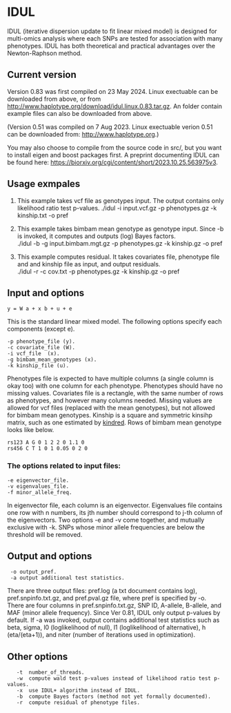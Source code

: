 # IDUL
IDUL (iterative dispersion update to fit linear mixed model) is designed for multi-omics analysis where each SNPs are tested for association with many phenotypes. IDUL has both theoretical and practical advantages over the Newton-Raphson method. 

## Current version 
Version 0.83 was first compiled on 23 May 2024. Linux exectuable can be downloaded from above, or from http://www.haplotype.org/download/idul.linux.0.83.tar.gz. An folder contain example files can also be downloaded from above. 

(Version 0.51 was compiled on 7 Aug 2023. Linux exectuable verion 0.51 can be downloaded from: http://www.haplotype.org.)

You may also choose to compile from the source code in src/, but you want to install eigen and boost packages first. A preprint documenting IDUL can be found here: https://biorxiv.org/cgi/content/short/2023.10.25.563975v3. 

## Usage exmpales  
1) This example takes vcf file as genotypes input.  The output contains only likelihood ratio test p-values.
       ./idul -i input.vcf.gz -p phenotypes.gz -k kinship.txt -o pref 

2) This example takes bimbam mean genotype as genotype input. Since -b is invoked, it computes and outputs (log) Bayes factors.  
       ./idul -b -g input.bimbam.mgt.gz -p phenotypes.gz -k kinship.gz -o pref  

3) This example computes residual. It takes covariates file, phenotype file and and kinship file as input, and output residuals.  
       ./idul -r -c cov.txt -p phenotypes.gz -k kinship.gz -o pref
    
## Input and options  
    y = W a + x b + u + e 
This is the standard linear mixed model. The following options specify each components (except e). 

    -p phenotype_file (y). 
    -c covariate_file (W). 
    -i vcf_file  (x).  
    -g bimbam_mean_genotypes (x). 
    -k kinship_file (u).  
  
Phenotypes file is expected to have multiple columns (a single column is okay too) with one column for each phenotype. Phenotypes should have no missing values. Covariates file is a rectangle, with the same number of rows as phenotypes, and however many columns needed. Missing values are allowed for vcf files (replaced with the mean genotypes), but not allowed for bimbam mean genotypes. Kinship is a square and symmetric kinsihp matrix, such as one estimated by [kindred](https://github.com/haplotype/kindred). Rows of bimbam mean genotype looks like below. 

    rs123 A G 0 1 2 2 0 1.1 0 
    rs456 C T 1 0 1 0.05 0 2 0 
  
### The options related to input files: 

    -e eigenvector_file.   
    -v eigenvalues_file.  
    -f minor_allele_freq. 
  
In eigenvector file, each column is an eigenvector. Eigenvalues file contains one row with n numbers, its jth number should correspond to j-th column of the eigenvectors. Two options -e and -v come together, and mutually exclusive with -k. 
SNPs whose minor allele frequencies are below the threshold will be removed. 

## Output and options

     -o output_pref. 
     -a output additional test statistics. 
    
There are three output files: pref.log (a txt document contains log), pref.snpinfo.txt.gz, and pref.pval.gz file, where pref is specified by -o. 
There are four columns in pref.snpinfo.txt.gz, SNP ID, A-allele, B-allele, and MAF (minor allele frequency). 
Since Ver 0.81, IDUL only output p-values by default.  If -a was invoked, output contains additional test statistics such as beta, sigma, l0 (loglikelihood of null), l1 (loglikelihood of alternative), h (eta/(eta+1)), and niter (number of iterations used in optimization).  


## Other options
       -t  number_of_threads.  
       -w  compute wald test p-values instead of likelihood ratio test p-values. 
       -x  use IDUL+ algorithm instead of IDUL. 
       -b  compute Bayes factors (method not yet formally documented). 
       -r  compute residual of phenotype files. 


